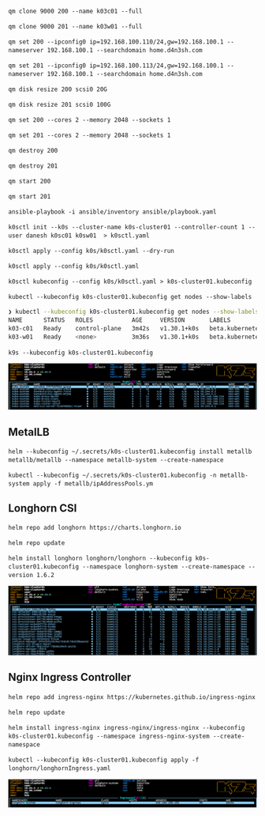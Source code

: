 `qm clone 9000 200 --name k03c01 --full`

`qm clone 9000 201 --name k03w01 --full`

`qm set 200 --ipconfig0 ip=192.168.100.110/24,gw=192.168.100.1 --nameserver 192.168.100.1 --searchdomain home.d4n3sh.com`

`qm set 201 --ipconfig0 ip=192.168.100.113/24,gw=192.168.100.1 --nameserver 192.168.100.1 --searchdomain home.d4n3sh.com`

`qm disk resize 200 scsi0 20G`

`qm disk resize 201 scsi0 100G`

`qm set 200 --cores 2 --memory 2048 --sockets 1`

`qm set 201 --cores 2 --memory 2048 --sockets 1`

`qm destroy 200`

`qm destroy 201`

`qm start 200`

`qm start 201`

`ansible-playbook -i ansible/inventory ansible/playbook.yaml`

`k0sctl init --k0s --cluster-name k0s-cluster01 --controller-count 1 --user danesh k0sc01 k0sw01  > k0sctl.yaml`

`k0sctl apply --config k0s/k0sctl.yaml --dry-run`

`k0sctl apply --config k0s/k0sctl.yaml`

`k0sctl kubeconfig --config k0s/k0sctl.yaml > k0s-cluster01.kubeconfig`

`kubectl --kubeconfig k0s-cluster01.kubeconfig get nodes --show-labels`

```bash
❯ kubectl --kubeconfig k0s-cluster01.kubeconfig get nodes --show-labels
NAME      STATUS   ROLES           AGE     VERSION       LABELS
k03-c01   Ready    control-plane   3m42s   v1.30.1+k0s   beta.kubernetes.io/arch=amd64,beta.kubernetes.io/os=linux,kubernetes.io/arch=amd64,kubernetes.io/hostname=k03-c01,kubernetes.io/os=linux,node-role.kubernetes.io/control-plane=true,node.k0sproject.io/role=control-plane
k03-w01   Ready    <none>          3m36s   v1.30.1+k0s   beta.kubernetes.io/arch=amd64,beta.kubernetes.io/os=linux,kubernetes.io/arch=amd64,kubernetes.io/hostname=k03-w01,kubernetes.io/os=linux
```
`k9s --kubeconfig k0s-cluster01.kubeconfig`

![k9s](images/k9s.png)

## MetalLB
`helm --kubeconfig ~/.secrets/k0s-cluster01.kubeconfig install metallb metallb/metallb --namespace metallb-system --create-namespace`

`kubectl --kubeconfig ~/.secrets/k0s-cluster01.kubeconfig -n metallb-system apply -f metallb/ipAddressPools.ym`

## Longhorn CSI
`helm repo add longhorn https://charts.longhorn.io`

`helm repo update`

`helm install longhorn longhorn/longhorn --kubeconfig k0s-cluster01.kubeconfig --namespace longhorn-system --create-namespace --version 1.6.2`

![alt text](images/k9s-longhorn.png)

## Nginx Ingress Controller
`helm repo add ingress-nginx https://kubernetes.github.io/ingress-nginx`

`helm repo update`

`helm install ingress-nginx ingress-nginx/ingress-nginx --kubeconfig k0s-cluster01.kubeconfig --namespace ingress-nginx-system --create-namespace`

`kubectl --kubeconfig k0s-cluster01.kubeconfig apply -f longhorn/longhornIngress.yaml`

![alt text](images/k9s-nginx-ingress.png)
